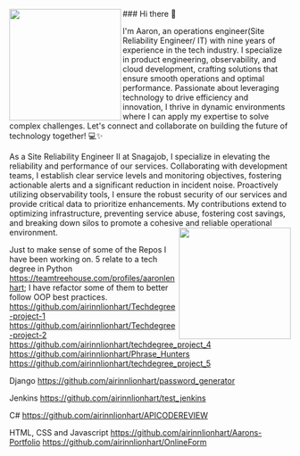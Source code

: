 <img src='https://github.com/airinnlionhart/airinnlionhart/assets/49368013/079eb812-1b23-4d31-828f-11ae05b9d292' width=200 align="left"/> ### Hi there 👋 

I'm Aaron, an operations engineer(Site Reliability Engineer/ IT) with nine years of experience in the tech industry. I specialize in product engineering, observability, and cloud development, crafting solutions that ensure smooth operations and optimal performance. Passionate about leveraging technology to drive efficiency and innovation, I thrive in dynamic environments where I can apply my expertise to solve complex challenges. Let's connect and collaborate on building the future of technology together! 💻✨

As a Site Reliability Engineer II at Snagajob, I specialize in elevating the reliability and performance of our services. Collaborating with development teams, I establish clear service levels and monitoring objectives, fostering actionable alerts and a significant reduction in incident noise. Proactively utilizing observability tools, I ensure the robust security of our services and provide critical data to prioritize enhancements. My contributions extend to optimizing infrastructure, preventing service abuse, fostering cost savings, and breaking down silos to promote a cohesive and reliable operational environment. <img src="https://github.com/airinnlionhart/airinnlionhart/assets/49368013/ca08d47a-c49d-4404-92d4-c9e44fa6cf79" width=200 height=200px align="right"/>

Just to make sense of some of the Repos I have been working on. 5 relate to a tech degree in Python https://teamtreehouse.com/profiles/aaronlenhart;  I have refactor some of them to better follow OOP best practices.
<br>
https://github.com/airinnlionhart/Techdegree-project-1
https://github.com/airinnlionhart/Techdegree-project-2
https://github.com/airinnlionhart/techdegree_project_4
https://github.com/airinnlionhart/Phrase_Hunters
https://github.com/airinnlionhart/techdegree_project_5

Django
https://github.com/airinnlionhart/password_generator

Jenkins
https://github.com/airinnlionhart/test_jenkins

C#
https://github.com/airinnlionhart/APICODEREVIEW

HTML, CSS and Javascript
https://github.com/airinnlionhart/Aarons-Portfolio
https://github.com/airinnlionhart/OnlineForm
